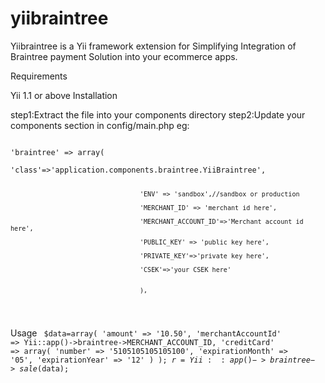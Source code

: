 yiibraintree
============

Yiibraintree is a Yii framework extension for Simplifying Integration of  Braintree payment Solution into your ecommerce apps.

Requirements

Yii 1.1 or above
Installation

step1:Extract the file into your components directory step2:Update your components section in config/main.php eg:

<code>
'braintree' => array(
                                        'class'=>'application.components.braintree.YiiBraintree',
 
                                      'ENV' => 'sandbox',//sandbox or production
 
                                      'MERCHANT_ID' => 'merchant id here',
 
                                      'MERCHANT_ACCOUNT_ID'=>'Merchant account id here',
 
                                      'PUBLIC_KEY' => 'public key here',
 
                                      'PRIVATE_KEY'=>'private key here',
 
                                      'CSEK'=>'your CSEK here'
 
 
                                      ),
 </code>

Usage
<code>
$data=array(
                'amount' => '10.50',
                'merchantAccountId' => Yii::app()->braintree->MERCHANT_ACCOUNT_ID,
                'creditCard' => array(
                          'number' => '5105105105105100',
                          'expirationMonth' => '05',
                          'expirationYear' => '12'
                             )
               );
   $r=Yii::app()->braintree->sale($data);
  </code>
